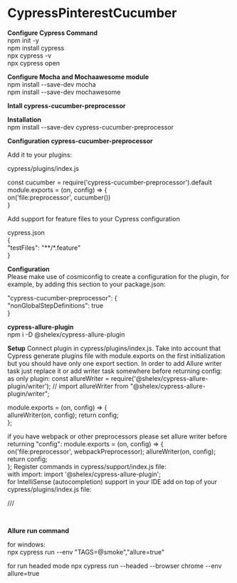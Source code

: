 # CypressPinterestCucumber

**Configure Cypress Command**
<br>
npm init -y
<br>
npm install cypress
<br>
npx cypress -v
<br>
npx cypress open
<br>

**Configure Mocha and Mochaawesome module**
<br>
npm install --save-dev mocha
<br>
npm install --save-dev mochawesome

**Intall cypress-cucumber-preprocessor**
<br>

**Installation**
<br>
npm install --save-dev cypress-cucumber-preprocessor

**Configuration cypress-cucumber-preprocessor**

Add it to your plugins:

cypress/plugins/index.js

const cucumber = require('cypress-cucumber-preprocessor').default
<br>
module.exports = (on, config) => {<br>
  on('file:preprocessor', cucumber())
<br>}

Add support for feature files to your Cypress configuration

cypress.json
<br>
{<br>
  "testFiles": "**/*.feature"
<br>}

**Configuration**
<br>
Please make use of cosmiconfig to create a configuration for the plugin, for example, by adding this section to your package.json:

"cypress-cucumber-preprocessor": {<br>
  "nonGlobalStepDefinitions": true
<br>}


**cypress-allure-plugin**
<br>
npm i -D @shelex/cypress-allure-plugin
<br>

**Setup**
Connect plugin in cypress/plugins/index.js. Take into account that Cypress generate plugins file with module.exports on the first initialization but you should have only one export section. In order to add Allure writer task just replace it or add writer task somewhere before returning config:
<br>
as only plugin:
const allureWriter = require('@shelex/cypress-allure-plugin/writer');
// import allureWriter from "@shelex/cypress-allure-plugin/writer";

module.exports = (on, config) => {<br>
    allureWriter(on, config);
    return config;
<br>};

if you have webpack or other preprocessors please set allure writer before returning "config":
module.exports = (on, config) => {<br>
    on('file:preprocessor', webpackPreprocessor);
    allureWriter(on, config);
    return config;
<br>};
Register commands in cypress/support/index.js file:
<br>
with import:
import '@shelex/cypress-allure-plugin';
<br>
for IntelliSense (autocompletion) support in your IDE add on top of your cypress/plugins/index.js file:

/// <reference types="@shelex/cypress-allure-plugin" />

<br>

**Allure run command**

for windows:
<br>
npx cypress run --env  "TAGS=@smoke","allure=true"

for run headed mode
npx cypress run --headed --browser chrome  --env allure=true
